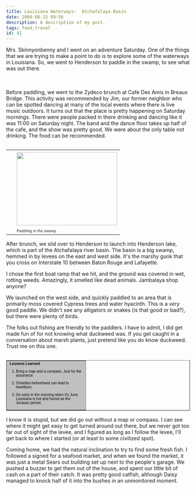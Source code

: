 ```yaml
---
title: Louisiana Waterways:  Atchafalaya Basin
date: 2004-06-15 09:56
description: A description of my post.
tags: food,travel
id: 41
---
```

Mrs. Skinnyonbenny and I went on an adventure Saturday.  One of the things that we are trying to make a point to do is to explore some of the waterways in Louisiana.  So, we went to Henderson to paddle in the swamp, to see what was out there.





<span class="spanEndPreview">&nbsp;</span><br /><br />Before paddling, we went to the Zydeco brunch at Cafe Des Amis in Breaux Bridge.  This activity was recommended by Jim, our former neighbor who can be spotted dancing at many of the local events where there is live music outdoors.  It turns out that the place is pretty happening on Saturday mornings.  There were people packed in there drinking and dancing like it was 11:00 on Saturday night.  The band and the dance floor takes up half of the cafe, and the show was pretty good.  We were about the only table not drinking.  The food can be recommended.

<table cellpadding=0 cellspacing=0 border=0 align=right><tr><td width=5 rowspan=2><spacer type=block width=5 height=1></spacer></td><td width=275><img src="/img/swamppaddle.JPG" height=200 width=275 aborder=0 vspace=4/></td></tr><tr><td width=275><font face="verdana, arial, geneva" size=1 color=#666666><b>Paddling in the swamp</b></font></td></tr></table>

After brunch, we slid over to Henderson to launch into Henderson lake, which is part of the Atchafalaya river basin.  The basin is a big swamp, hemmed in by levees on the east and west side.  It's the marshy gunk that you cross on Interstate 10 between Baton Rouge and Lafayette.

I chose the first boat ramp that we hit, and the ground was covered in wet, rotting weeds.  Amazingly, it smelled like dead animals.  Jambalaya shop anyone?

We launched on the west side, and quickly paddled to an area that is primarily moss covered Cypress trees and water hyacinth.  This is a <i>very</i> good paddle.  We didn't see any alligators or snakes (is that good or bad?), but there were plenty of birds.

The folks out fishing are friendly to the paddlers.  I have to admit, I did get made fun of for not knowing what duckweed was.  If you get caught in a conversation about marsh plants, just pretend like you do know duckweed.  Trust me on this one.

<table cellpadding=4 cellspacing=0 border=1 align=right><tr><td width=200 bgcolor="#C0C0C0"><font face="verdana, arial, geneva" size=1 color=#000000><b>Lessons Learned</b><ol><p><li>Bring a map and a compass.  Just for the assurance.</li></p><p><li>Omlettes beforehand can lead to heartburn.</li></p><p><li>Go early in the morning when it's June.  Louisiana is hot and humid as the Jurassic period.</li></p></ol></font></td></tr></table>

I know it is stupid, but we did go out without a map or compass.  I can see where it might get easy to get turned around out there, but we never got too far out of sight of the levee, and I figured as long as I follow the levee, I'll get back to where I started (or at least to some civilized spot).

Coming home, we had the natural inclination to try to find some fresh fish.  I followed a signed for a seafood market, and when we found the market, it was just a metal Sears out building set up next to the people's garage.  We pushed a buzzer to get them out of the house, and spent our little bit of cash on a part of their catch.  It was pretty good catfish, although Daisy managed to knock half of it into the bushes in an unmonitored moment.

